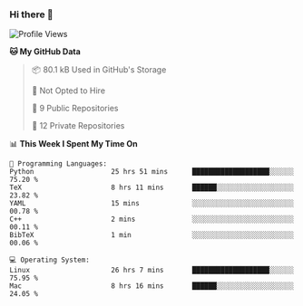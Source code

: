 ### Hi there 👋

<!--
**huayuan4396/huayuan4396** is a ✨ _special_ ✨ repository because its `README.md` (this file) appears on your GitHub profile.

Here are some ideas to get you started:

- 🔭 I’m currently working on ...
- 🌱 I’m currently learning ...
- 👯 I’m looking to collaborate on ...
- 🤔 I’m looking for help with ...
- 💬 Ask me about ...
- 📫 How to reach me: ...
- 😄 Pronouns: ...
- ⚡ Fun fact: ...
-->

<!--START_SECTION:waka-->
![Profile Views](http://img.shields.io/badge/Profile%20Views-1-blue)

**🐱 My GitHub Data** 

> 📦 80.1 kB Used in GitHub's Storage 
 > 
> 🚫 Not Opted to Hire
 > 
> 📜 9 Public Repositories 
 > 
> 🔑 12 Private Repositories 
 > 
📊 **This Week I Spent My Time On** 

```text
💬 Programming Languages: 
Python                   25 hrs 51 mins      ███████████████████░░░░░░   75.20 % 
TeX                      8 hrs 11 mins       ██████░░░░░░░░░░░░░░░░░░░   23.82 % 
YAML                     15 mins             ░░░░░░░░░░░░░░░░░░░░░░░░░   00.78 % 
C++                      2 mins              ░░░░░░░░░░░░░░░░░░░░░░░░░   00.11 % 
BibTeX                   1 min               ░░░░░░░░░░░░░░░░░░░░░░░░░   00.06 % 

💻 Operating System: 
Linux                    26 hrs 7 mins       ███████████████████░░░░░░   75.95 % 
Mac                      8 hrs 16 mins       ██████░░░░░░░░░░░░░░░░░░░   24.05 % 
```


<!--END_SECTION:waka-->
